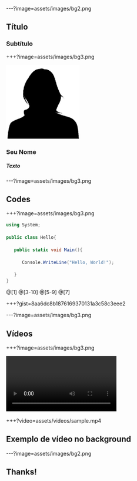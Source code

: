 <!---Wiki com comandos para GitPitch: https://github.com/gitpitch/gitpitch/wiki--->


<!--- Marcadores para novos Slides --->
<!--- "---" Novo slide horizontal--->
<!--- "+++" Novo slide vertical--->

---?image=assets/images/bg2.png

## <span class="pd-gray">Título</span>
### <span class="pd-gray">Subtítulo</span>

<!----------------------------------------------->
+++?image=assets/images/bg3.png
<!---Substitua por sua foto na pasta--->
<img src="assets/images/you.png" alt="You" style="width: 200px;"/>

### <span class="pd-gray">Seu Nome</span>
##### <span class="pd-gray">Texto</span>

<!----------------------------------------------->
---?image=assets/images/bg3.png

## <span class="pd-gray">Codes</span>

<!----------------------------------------------->
+++?image=assets/images/bg3.png

```c#
using System;

public class Hello{

   public static void Main(){

      Console.WriteLine("Hello, World!");

   }
}
```
<!---Use isso para highlight no código--->
@[1]
@[3-10]
@[5-9]
@[7]

<!----------------------------------------------->
+++?gist=8aa6dc8b1876169370131a3c58c3eee2



<!----------------------------------------------->
---?image=assets/images/bg3.png

## <span class="pd-gray">Vídeos</span>

+++?image=assets/images/bg3.png

![Video](assets/videos/sample.mp4)

+++?video=assets/videos/sample.mp4

## Exemplo de vídeo no background

<!----------------------------------------------->
---?image=assets/images/bg2.png
## <span class="pd-gray">Thanks!</span>


